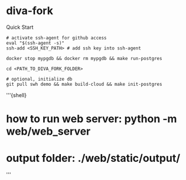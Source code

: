 # diva-fork

Quick Start

```{shell}
# activate ssh-agent for github access
eval "$(ssh-agent -s)"
ssh-add <SSH_KEY_PATH> # add ssh key into ssh-agent

docker stop mypgdb && docker rm mypgdb && make run-postgres

cd <PATH_TO_DIVA_FORK_FOLDER>

# optional, initialize db
git pull swh demo && make build-cloud && make init-postgres
```
'''{shell}
#  how to run web server: python -m web/web_server
#  output folder: ./web/static/output/


'''
